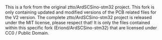 This is a fork from the original ztto/ArdSCSino-stm32 project.
This fork is only containing updated and modified versions of the PCB related files for the V2 version.
The complete ztto/ArdSCSino-stm32 project is released under the MIT license, please respect that! It is only the files contained within this specific fork (Eriond/ArdSCSino-stm32) that are licensed under CC0 / Public Domain.
